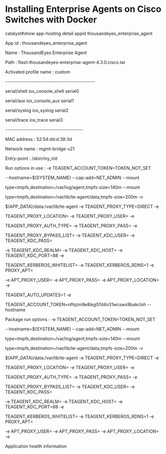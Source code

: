 # Installing Enterprise Agents on Cisco Switches with Docker

catalyst#show app-hosting detail appid thousandeyes\_enterprise\_agent

App id : thousandeyes\_enterprise\_agent

Name : ThousandEyes Enterprise Agent

Path : flash:thousandeyes-enterprise-agent-4.3.0.cisco.tar

Activated profile name : custom

\---------------------------------------------

serial/shell iox\_console\_shell serial0

serial/aux iox\_console\_aux serial1

serial/syslog iox\_syslog serial2

serial/trace iox\_trace serial3

\---------------------------------------

MAC address : 52:54:dd:d:38:3d

Network name : mgmt-bridge-v21

Entry-point : /sbin/my\_init

Run options in use : -e TEAGENT\_ACCOUNT\_TOKEN=TOKEN\_NOT\_SET

\--hostname=$(SYSTEM\_NAME) --cap-add=NET\_ADMIN --mount

type=tmpfs,destination=/var/log/agent,tmpfs-size=140m --mount

type=tmpfs,destination=/var/lib/te-agent/data,tmpfs-size=200m -v

$(APP\_DATA)/data:/var/lib/te-agent -e TEAGENT\_PROXY\_TYPE=DIRECT -e

TEAGENT\_PROXY\_LOCATION= -e TEAGENT\_PROXY\_USER= -e

TEAGENT\_PROXY\_AUTH\_TYPE= -e TEAGENT\_PROXY\_PASS= -e

TEAGENT\_PROXY\_BYPASS\_LIST= -e TEAGENT\_KDC\_USER= -e TEAGENT\_KDC\_PASS=

\-e TEAGENT\_KDC\_REALM= -e TEAGENT\_KDC\_HOST= -e TEAGENT\_KDC\_PORT=88 -e

TEAGENT\_KERBEROS\_WHITELIST= -e TEAGENT\_KERBEROS\_RDNS=1 -e PROXY\_APT=

\-e APT\_PROXY\_USER= -e APT\_PROXY\_PASS= -e APT\_PROXY\_LOCATION= -e

TEAGENT\_AUTO\_UPDATES=1 -e

TEAGENT\_ACCOUNT\_TOKEN=nfhjzm8e8ikg07d4n31wcsws9bakcloh --hostname

Package run options : -e TEAGENT\_ACCOUNT\_TOKEN=TOKEN\_NOT\_SET

\--hostname=$(SYSTEM\_NAME) --cap-add=NET\_ADMIN --mount

type=tmpfs,destination=/var/log/agent,tmpfs-size=140m --mount

type=tmpfs,destination=/var/lib/te-agent/data,tmpfs-size=200m -v

$(APP\_DATA)/data:/var/lib/te-agent -e TEAGENT\_PROXY\_TYPE=DIRECT -e

TEAGENT\_PROXY\_LOCATION= -e TEAGENT\_PROXY\_USER= -e

TEAGENT\_PROXY\_AUTH\_TYPE= -e TEAGENT\_PROXY\_PASS= -e

TEAGENT\_PROXY\_BYPASS\_LIST= -e TEAGENT\_KDC\_USER= -e TEAGENT\_KDC\_PASS=

\-e TEAGENT\_KDC\_REALM= -e TEAGENT\_KDC\_HOST= -e TEAGENT\_KDC\_PORT=88 -e

TEAGENT\_KERBEROS\_WHITELIST= -e TEAGENT\_KERBEROS\_RDNS=1 -e PROXY\_APT=

\-e APT\_PROXY\_USER= -e APT\_PROXY\_PASS= -e APT\_PROXY\_LOCATION= -e

Application health information
